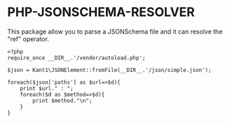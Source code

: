 # PHP-JSONSCHEMA-RESOLVER

This package allow you to parse a JSONSchema file and it can resolve the "ref" operator.

```
<?php
require_once __DIR__.'/vendor/autoload.php';

$json = Kant1\JSONElement::fromFile(__DIR__.'/json/simple.json');

foreach($json['paths'] as $url=>$d){
    print $url." : ";
    foreach($d as $method=>$d){
        print $method."\n";
    }
}
```
